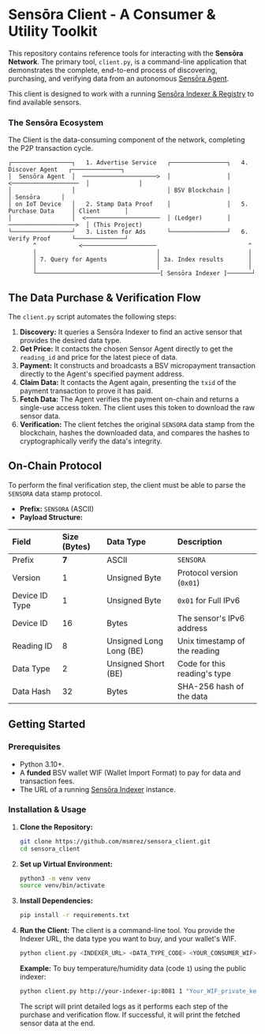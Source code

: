 # Sensōra Client - A Consumer & Utility Toolkit

This repository contains reference tools for interacting with the **Sensōra Network**. The primary tool, `client.py`, is a command-line application that demonstrates the complete, end-to-end process of discovering, purchasing, and verifying data from an autonomous [Sensōra Agent](https://github.com/msmrez/sensora_agent).

This client is designed to work with a running [Sensōra Indexer & Registry](https://github.com/msmrez/sensora_indexer) to find available sensors.

### The Sensōra Ecosystem

The Client is the data-consuming component of the network, completing the P2P transaction cycle.

```
┌─────────────────┐   1. Advertise Service   ┌────────────────┐   4. Discover Agent   ┌──────────────┐
│  Sensōra Agent  │  ─────────────────────>  │                │  <───────────────────  │              │
│                 │                          │ BSV Blockchain │                        │ Sensōra      │
│ on IoT Device   │   2. Stamp Data Proof    │                │   5. Purchase Data     │ Client       │
│                 │  <─────────────────────  │ (Ledger)       │  ───────────────────>  │ (This Project)
└─────────────────┘   3. Listen for Ads      └────────────────┘   6. Verify Proof      └──────────────┘
       ^            <─────────────────────                          ^
       │                                  │                         │
       │ 7. Query for Agents              │ 3a. Index results       │
       │                                  │                         │
       └───────────────────────────────────[ Sensōra Indexer ]───────┘
```

## The Data Purchase & Verification Flow

The `client.py` script automates the following steps:

1.  **Discovery:** It queries a Sensōra Indexer to find an active sensor that provides the desired data type.
2.  **Get Price:** It contacts the chosen Sensor Agent directly to get the `reading_id` and price for the latest piece of data.
3.  **Payment:** It constructs and broadcasts a BSV micropayment transaction directly to the Agent's specified payment address.
4.  **Claim Data:** It contacts the Agent again, presenting the `txid` of the payment transaction to prove it has paid.
5.  **Fetch Data:** The Agent verifies the payment on-chain and returns a single-use access token. The client uses this token to download the raw sensor data.
6.  **Verification:** The client fetches the original `SENSORA` data stamp from the blockchain, hashes the downloaded data, and compares the hashes to cryptographically verify the data's integrity.

## On-Chain Protocol

To perform the final verification step, the client must be able to parse the `SENSORA` data stamp protocol.

- **Prefix:** `SENSORA` (ASCII)
- **Payload Structure:**

| Field          | Size (Bytes) | Data Type               | Description                   |
| :------------- | :----------- | :---------------------- | :---------------------------- |
| Prefix         | **7**        | ASCII                   | `SENSORA`                     |
| Version        | 1            | Unsigned Byte           | Protocol version (`0x01`)     |
| Device ID Type | 1            | Unsigned Byte           | `0x01` for Full IPv6          |
| Device ID      | 16           | Bytes                   | The sensor's IPv6 address     |
| Reading ID     | 8            | Unsigned Long Long (BE) | Unix timestamp of the reading |
| Data Type      | 2            | Unsigned Short (BE)     | Code for this reading's type  |
| Data Hash      | 32           | Bytes                   | SHA-256 hash of the data      |

## Getting Started

### Prerequisites

- Python 3.10+.
- A **funded** BSV wallet WIF (Wallet Import Format) to pay for data and transaction fees.
- The URL of a running [Sensōra Indexer](https://github.com/msmrez/sensora_indexer) instance.

### Installation & Usage

1.  **Clone the Repository:**

    ```bash
    git clone https://github.com/msmrez/sensora_client.git
    cd sensora_client
    ```

2.  **Set up Virtual Environment:**

    ```bash
    python3 -m venv venv
    source venv/bin/activate
    ```

3.  **Install Dependencies:**

    ```bash
    pip install -r requirements.txt
    ```

4.  **Run the Client:**
    The client is a command-line tool. You provide the Indexer URL, the data type you want to buy, and your wallet's WIF.

    ```bash
    python client.py <INDEXER_URL> <DATA_TYPE_CODE> <YOUR_CONSUMER_WIF>
    ```

    **Example:**
    To buy temperature/humidity data (code `1`) using the public indexer:

    ```bash
    python client.py http://your-indexer-ip:8081 1 "Your_WIF_private_key_goes_here"
    ```

    The script will print detailed logs as it performs each step of the purchase and verification flow. If successful, it will print the fetched sensor data at the end.
